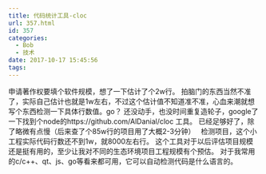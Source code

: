 ```yaml
---
title: 代码统计工具-cloc
url: 357.html
id: 357
categories:
  - Bob
  - 技术
date: 2017-10-17 15:45:56
tags:
---
```


申请著作权要填个软件规模，想了一下估计了个2w行。 拍脑门的东西当然不准了，实际自己估计也就是1w左右，不过这个估计值不知道准不准，心血来潮就想 写个东西检测一下具体行数值。go？ 还没动手，也没时间重复造轮子，google了一下找到个node的https://github.com/AlDanial/cloc 工具。 已经足够好了，除了略微有点慢（后来查了个85w行的项目用了大概2-3分钟）   检测项目，这个小工程实际代码行数还不到1w，就8000左右行。 这个工具对于以后评估项目规模还是挺有用的，至少让我对不同的生态环境项目工程规模有个预估。 对于我常用的c/c++、qt、js、go等看来都可用，它可以自动检测代码是什么语言的。